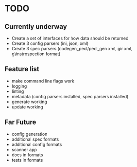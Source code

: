 # TODO

## Currently underway

* Create a set of interfaces for how data should be returned
* Create 3 config parsers (ini, json, xml)
* Create 3 spec parsers (codegen_pecl/pecl_gen xml, gir xml, g\instrospection format)

## Feature list

* make command line flags work
* logging
* linting
* metadata (config parsers installed, spec parsers installed)
* generate working
* update working

## Far Future

* config generation
* additional spec formats
* additional config formats
* scanner app
* docs in formats
* tests in formats